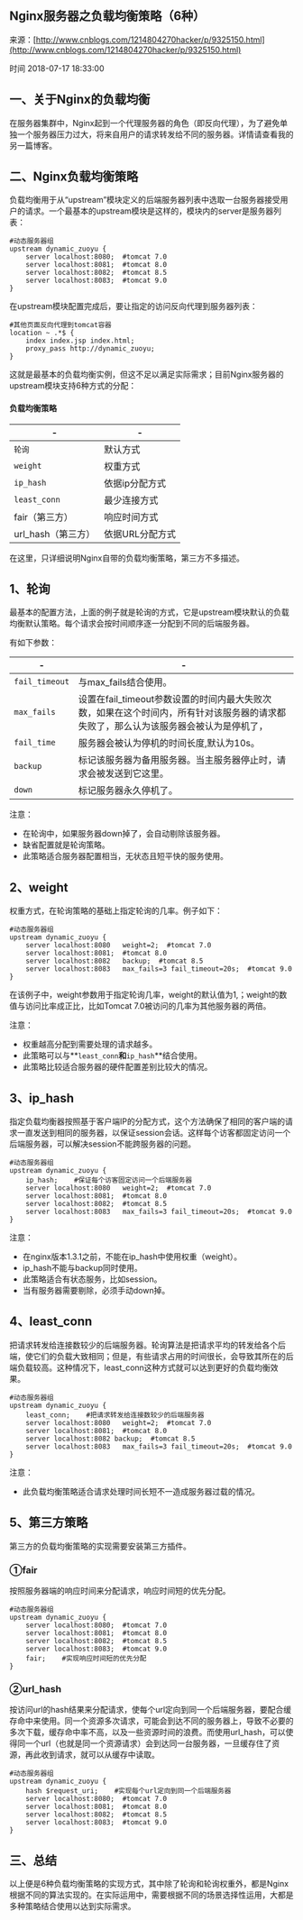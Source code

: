 ## Nginx服务器之负载均衡策略（6种）

来源：[http://www.cnblogs.com/1214804270hacker/p/9325150.html](http://www.cnblogs.com/1214804270hacker/p/9325150.html)

时间 2018-07-17 18:33:00

## 一、关于Nginx的负载均衡   

在服务器集群中，Nginx起到一个代理服务器的角色（即反向代理），为了避免单独一个服务器压力过大，将来自用户的请求转发给不同的服务器。详情请查看我的另一篇博客。

## 二、Nginx负载均衡策略   

负载均衡用于从“upstream”模块定义的后端服务器列表中选取一台服务器接受用户的请求。一个最基本的upstream模块是这样的，模块内的server是服务器列表：

```nginx
#动态服务器组
upstream dynamic_zuoyu {
    server localhost:8080;  #tomcat 7.0
    server localhost:8081;  #tomcat 8.0
    server localhost:8082;  #tomcat 8.5
    server localhost:8083;  #tomcat 9.0
}
```

在upstream模块配置完成后，要让指定的访问反向代理到服务器列表：

```nginx    
#其他页面反向代理到tomcat容器
location ~ .*$ {
    index index.jsp index.html;
    proxy_pass http://dynamic_zuoyu;
}
```

这就是最基本的负载均衡实例，但这不足以满足实际需求；目前Nginx服务器的upstream模块支持6种方式的分配：

#### 负载均衡策略

|-|-|
|-|-|
| `轮询` | 默认方式 |
| `weight` | 权重方式 |
| `ip_hash` | 依据ip分配方式 |
| `least_conn` | 最少连接方式 |
| fair（第三方） | 响应时间方式 |
| url_hash（第三方） | 依据URL分配方式 |
  
在这里，只详细说明Nginx自带的负载均衡策略，第三方不多描述。

## 1、轮询   

最基本的配置方法，上面的例子就是轮询的方式，它是upstream模块默认的负载均衡默认策略。每个请求会按时间顺序逐一分配到不同的后端服务器。

有如下参数：

|-|-|
|-|-|
| `fail_timeout` | 与max_fails结合使用。 |
| `max_fails` | 设置在fail_timeout参数设置的时间内最大失败次数，如果在这个时间内，所有针对该服务器的请求都失败了，那么认为该服务器会被认为是停机了， |
| `fail_time` | 服务器会被认为停机的时间长度,默认为10s。 |
| `backup` | 标记该服务器为备用服务器。当主服务器停止时，请求会被发送到它这里。 |
| `down` | 标记服务器永久停机了。 |
  

注意：

* 在轮询中，如果服务器down掉了，会自动剔除该服务器。     
* 缺省配置就是轮询策略。     
* 此策略适合服务器配置相当，无状态且短平快的服务使用。     

## 2、weight   

权重方式，在轮询策略的基础上指定轮询的几率。例子如下：

```nginx
#动态服务器组
upstream dynamic_zuoyu {
    server localhost:8080   weight=2;  #tomcat 7.0
    server localhost:8081;  #tomcat 8.0
    server localhost:8082   backup;  #tomcat 8.5
    server localhost:8083   max_fails=3 fail_timeout=20s;  #tomcat 9.0
}
```

在该例子中，weight参数用于指定轮询几率，weight的默认值为1,；weight的数值与访问比率成正比，比如Tomcat 7.0被访问的几率为其他服务器的两倍。

注意：

* 权重越高分配到需要处理的请求越多。     
* 此策略可以与**`least_conn`**和**`ip_hash`**结合使用。     
* 此策略比较适合服务器的硬件配置差别比较大的情况。     

## 3、ip_hash   

指定负载均衡器按照基于客户端IP的分配方式，这个方法确保了相同的客户端的请求一直发送到相同的服务器，以保证session会话。这样每个访客都固定访问一个后端服务器，可以解决session不能跨服务器的问题。

```nginx
#动态服务器组
upstream dynamic_zuoyu {
    ip_hash;    #保证每个访客固定访问一个后端服务器
    server localhost:8080   weight=2;  #tomcat 7.0
    server localhost:8081;  #tomcat 8.0
    server localhost:8082;  #tomcat 8.5
    server localhost:8083   max_fails=3 fail_timeout=20s;  #tomcat 9.0
}
```

注意：

* 在nginx版本1.3.1之前，不能在ip_hash中使用权重（weight）。     
* ip_hash不能与backup同时使用。            
* 此策略适合有状态服务，比如session。            
* 当有服务器需要剔除，必须手动down掉。            
  
## 4、least_conn   

把请求转发给连接数较少的后端服务器。轮询算法是把请求平均的转发给各个后端，使它们的负载大致相同；但是，有些请求占用的时间很长，会导致其所在的后端负载较高。这种情况下，least_conn这种方式就可以达到更好的负载均衡效果。

```nginx
#动态服务器组
upstream dynamic_zuoyu {
    least_conn;    #把请求转发给连接数较少的后端服务器
    server localhost:8080   weight=2;  #tomcat 7.0
    server localhost:8081;  #tomcat 8.0
    server localhost:8082 backup;  #tomcat 8.5
    server localhost:8083   max_fails=3 fail_timeout=20s;  #tomcat 9.0
}
```

注意：

* 此负载均衡策略适合请求处理时间长短不一造成服务器过载的情况。     
  
## 5、第三方策略   

第三方的负载均衡策略的实现需要安装第三方插件。

### ①fair               

按照服务器端的响应时间来分配请求，响应时间短的优先分配。

```nginx
#动态服务器组
upstream dynamic_zuoyu {
    server localhost:8080;  #tomcat 7.0
    server localhost:8081;  #tomcat 8.0
    server localhost:8082;  #tomcat 8.5
    server localhost:8083;  #tomcat 9.0
    fair;    #实现响应时间短的优先分配
}
```

### ②url_hash

按访问url的hash结果来分配请求，使每个url定向到同一个后端服务器，要配合缓存命中来使用。同一个资源多次请求，可能会到达不同的服务器上，导致不必要的多次下载，缓存命中率不高，以及一些资源时间的浪费。而使用url_hash，可以使得同一个url（也就是同一个资源请求）会到达同一台服务器，一旦缓存住了资源，再此收到请求，就可以从缓存中读取。

```nginx
#动态服务器组
upstream dynamic_zuoyu {
    hash $request_uri;    #实现每个url定向到同一个后端服务器
    server localhost:8080;  #tomcat 7.0
    server localhost:8081;  #tomcat 8.0
    server localhost:8082;  #tomcat 8.5
    server localhost:8083;  #tomcat 9.0
}
```


## 三、总结   

以上便是6种负载均衡策略的实现方式，其中除了轮询和轮询权重外，都是Nginx根据不同的算法实现的。在实际运用中，需要根据不同的场景选择性运用，大都是多种策略结合使用以达到实际需求。
